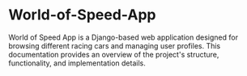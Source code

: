 # World-of-Speed-App
World of Speed App is a Django-based web application designed for browsing different racing cars and managing user profiles. This documentation provides an overview of the project's structure, functionality, and implementation details.
